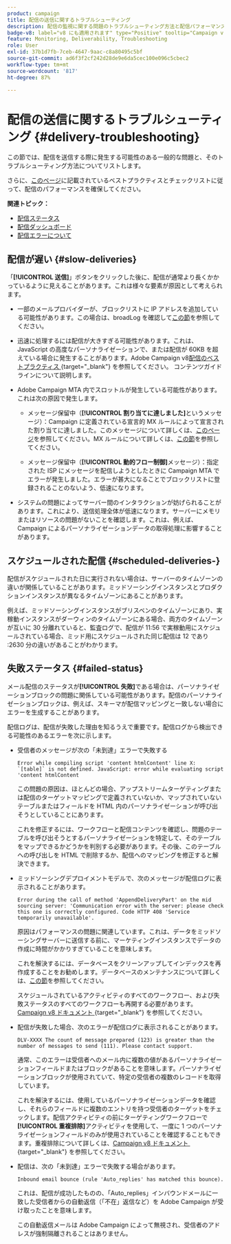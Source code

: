 ```yaml
---
product: campaign
title: 配信の送信に関するトラブルシューティング
description: 配信の監視に関する問題のトラブルシューティング方法と配信パフォーマンスについて詳しく説明します。
badge-v8: label="v8 にも適用されます" type="Positive" tooltip="Campaign v8 にも適用されます"
feature: Monitoring, Deliverability, Troubleshooting
role: User
exl-id: 37b1d7fb-7ceb-4647-9aac-c8a80495c5bf
source-git-commit: ad6f3f2cf242d28de9e6da5cec100e096c5cbec2
workflow-type: tm+mt
source-wordcount: '817'
ht-degree: 87%

---
```


# 配信の送信に関するトラブルシューティング {#delivery-troubleshooting}

この節では、配信を送信する際に発生する可能性のある一般的な問題と、そのトラブルシューティング方法についてリストします。

さらに、[このページ](delivery-performances.md)に記載されているベストプラクティスとチェックリストに従って、配信のパフォーマンスを確保してください。

**関連トピック：**

* [配信ステータス](delivery-statuses.md)
* [配信ダッシュボード](delivery-dashboard.md)
* [配信エラーについて](understanding-delivery-failures.md)

## 配信が遅い {#slow-deliveries}

「**[!UICONTROL 送信]**」ボタンをクリックした後に、配信が通常より長くかかっているように見えることがあります。これは様々な要素が原因として考えられます。

* 一部のメールプロバイダーが、ブロックリストに IP アドレスを追加している可能性があります。この場合は、broadLog を確認して[この節](about-deliverability.md)を参照してください。

* 迅速に処理するには配信が大きすぎる可能性があります。これは、JavaScript の高度なパーソナライゼーションで、または配信が 60KB を超えている場合に発生することがあります。Adobe Campaign v8[&#x200B; 配信のベストプラクティス &#x200B;](https://experienceleague.adobe.com/docs/campaign/campaign-v8/send/delivery-best-practices.html?lang=ja){target="_blank"} を参照してください。  コンテンツガイドラインについて説明します。

* Adobe Campaign MTA 内でスロットルが発生している可能性があります。これは次の原因で発生します。

   * メッセージ保留中（**[!UICONTROL 割り当てに達しました]**&#x200B;というメッセージ）：Campaign に定義されている宣言的 MX ルールによって宣言された割り当てに達しました。このメッセージについて詳しくは、[このページ](deliverability-faq.md)を参照してください。MX ルールについて詳しくは、[この節](../../installation/using/email-deliverability.md#about-mx-rules)を参照してください。

   * メッセージ保留中（**[!UICONTROL 動的フロー制御]**&#x200B;メッセージ）：指定された ISP にメッセージを配信しようとしたときに Campaign MTA でエラーが発生しました。エラーが甚大になることでブロックリストに登録されることのないよう、低速になります。

* システムの問題によってサーバー間のインタラクションが妨げられることがあります。これにより、送信処理全体が低速になります。サーバーにメモリまたはリソースの問題がないことを確認します。これは、例えば、Campaign によるパーソナライゼーションデータの取得処理に影響することがあります。

## スケジュールされた配信 {#scheduled-deliveries-}

配信がスケジュールされた日に実行されない場合は、サーバーのタイムゾーンの違いが関係していることがあります。ミッドソーシングインスタンスとプロダクションインスタンスが異なるタイムゾーンにあることがあります。

例えば、ミッドソーシングインスタンスがブリスベンのタイムゾーンにあり、実稼動インスタンスがダーウィンのタイムゾーンにある場合、両方のタイムゾーンが互いに 30 分離れていると、監査ログで、配信が 11:56 で実稼動用にスケジュールされている場合、ミッド用にスケジュールされた同じ配信は 12 であり :2630 分の違いがあることがわかります。

## 失敗ステータス {#failed-status}

メール配信のステータスが&#x200B;**[!UICONTROL 失敗]**&#x200B;である場合は、パーソナライゼーションブロックの問題に関係している可能性があります。配信のパーソナライゼーションブロックは、例えば、スキーマが配信マッピングと一致しない場合にエラーを生成することがあります。

配信ログは、配信が失敗した理由を知るうえで重要です。配信ログから検出できる可能性のあるエラーを次に示します。

* 受信者のメッセージが次の「未到達」エラーで失敗する

  ```
  Error while compiling script 'content htmlContent' line X: `[table]` is not defined. JavaScript: error while evaluating script 'content htmlContent
  ```

  この問題の原因は、ほとんどの場合、アップストリームターゲティングまたは配信のターゲットマッピングで定義されていないか、マップされていないテーブルまたはフィールドを HTML 内のパーソナライゼーションが呼び出そうとしていることにあります。

  これを修正するには、ワークフローと配信コンテンツを確認し、問題のテーブルを呼び出そうとするパーソナライゼーションを特定して、そのテーブルをマップできるかどうかを判別する必要があります。その後、このテーブルへの呼び出しを HTML で削除するか、配信へのマッピングを修正すると解決できます。

* ミッドソーシングデプロイメントモデルで、次のメッセージが配信ログに表示されることがあります。

  ```
  Error during the call of method 'AppendDeliveryPart' on the mid sourcing server: 'Communication error with the server: please check this one is correctly configured. Code HTTP 408 'Service temporarily unavailable'.
  ```

  原因はパフォーマンスの問題に関連しています。これは、データをミッドソーシングサーバーに送信する前に、マーケティングインスタンスでデータの作成に時間がかかりすぎていることを意味します。

  これを解決するには、データベースをクリーンアップしてインデックスを再作成することをお勧めします。データベースのメンテナンスについて詳しくは、[この節](../../production/using/recommendations.md)を参照してください。

  スケジュールされているアクティビティのすべてのワークフロー、および失敗ステータスのすべてのワークフローも再開する必要があります。[Campaign v8 ドキュメント &#x200B;](https://experienceleague.adobe.com/docs/campaign/automation/workflows/wf-activities/flow-control-activities/scheduler.html?lang=ja){target="_blank"} を参照してください。

* 配信が失敗した場合、次のエラーが配信ログに表示されることがあります。

  ```
  DLV-XXXX The count of message prepared (123) is greater than the number of messages to send (111). Please contact support.
  ```

  通常、このエラーは受信者へのメール内に複数の値があるパーソナライゼーションフィールドまたはブロックがあることを意味します。パーソナライゼーションブロックが使用されていて、特定の受信者の複数のレコードを取得しています。

  これを解決するには、使用しているパーソナライゼーションデータを確認し、それらのフィールドに複数のエントリを持つ受信者のターゲットをチェックします。配信アクティビティの前にターゲティングワークフローで&#x200B;**[!UICONTROL 重複排除]**&#x200B;アクティビティを使用して、一度に 1 つのパーソナライゼーションフィールドのみが使用されていることを確認することもできます。重複排除について詳しくは、[Campaign v8 ドキュメント &#x200B;](https://experienceleague.adobe.com/docs/campaign/automation/workflows/wf-activities/targeting-activities/deduplication.html){target="_blank"} を参照してください。

* 配信は、次の「未到達」エラーで失敗する場合があります。

  ```
  Inbound email bounce (rule 'Auto_replies' has matched this bounce).
  ```

  これは、配信が成功したものの、「Auto_replies」インバウンドメールに一致した受信者からの自動返信（「不在」返信など）を Adobe Campaign が受け取ったことを意味します。

  この自動返信メールは Adobe Campaign によって無視され、受信者のアドレスが強制隔離されることはありません。
